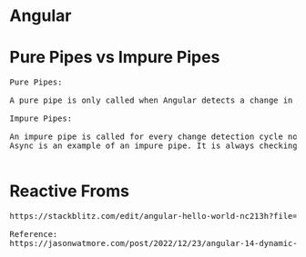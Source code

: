 # Angular

# Pure Pipes vs Impure Pipes
<pre>
Pure Pipes:

A pure pipe is only called when Angular detects a change in the value or the parameters passed to a pipe.

Impure Pipes:

An impure pipe is called for every change detection cycle no matter whether the value or parameter(s) changes.
Async is an example of an impure pipe. It is always checking for new input data. Pure will be true if not specified. The pure property tells Angular whether or not the value should be recomputed when its input changes.

</pre>
# Reactive Froms
<pre>
<a>https://stackblitz.com/edit/angular-hello-world-nc213h?file=app%2Fapp.component.html,app%2Fapp.module.ts,app%2Fapp.component.ts</a>

Reference:
https://jasonwatmore.com/post/2022/12/23/angular-14-dynamic-reactive-forms-example#:~:text=Dynamic%20Reactive%20Forms%20Component&text=The%20dynamic%20form%20FormGroup%20contains,directive%20formControlName%3D%22numberOfTickets%22%20.
</pre>
